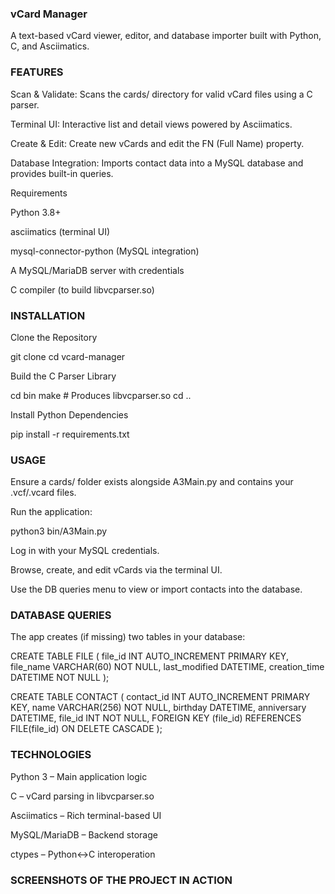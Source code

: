 ### vCard Manager ###

A text-based vCard viewer, editor, and database importer built with Python, C, and Asciimatics.

### FEATURES ### 

Scan & Validate: Scans the cards/ directory for valid vCard files using a C parser.

Terminal UI: Interactive list and detail views powered by Asciimatics.

Create & Edit: Create new vCards and edit the FN (Full Name) property.

Database Integration: Imports contact data into a MySQL database and provides built-in queries.

Requirements

Python 3.8+

asciimatics (terminal UI)

mysql-connector-python (MySQL integration)

A MySQL/MariaDB server with credentials

C compiler (to build libvcparser.so)

### INSTALLATION ###

Clone the Repository

git clone 
cd vcard-manager

Build the C Parser Library

cd bin
make  # Produces libvcparser.so
cd ..

Install Python Dependencies

pip install -r requirements.txt

### USAGE ###

Ensure a cards/ folder exists alongside A3Main.py and contains your .vcf/.vcard files.

Run the application:

python3 bin/A3Main.py

Log in with your MySQL credentials.

Browse, create, and edit vCards via the terminal UI.

Use the DB queries menu to view or import contacts into the database.

### DATABASE QUERIES ###

The app creates (if missing) two tables in your database:

CREATE TABLE FILE (
  file_id INT AUTO_INCREMENT PRIMARY KEY,
  file_name VARCHAR(60) NOT NULL,
  last_modified DATETIME,
  creation_time DATETIME NOT NULL
);

CREATE TABLE CONTACT (
  contact_id INT AUTO_INCREMENT PRIMARY KEY,
  name VARCHAR(256) NOT NULL,
  birthday DATETIME,
  anniversary DATETIME,
  file_id INT NOT NULL,
  FOREIGN KEY (file_id) REFERENCES FILE(file_id) ON DELETE CASCADE
);

### TECHNOLOGIES ###

Python 3 – Main application logic

C – vCard parsing in libvcparser.so

Asciimatics – Rich terminal-based UI

MySQL/MariaDB – Backend storage

ctypes – Python↔C interoperation


### SCREENSHOTS OF THE PROJECT IN ACTION ###
